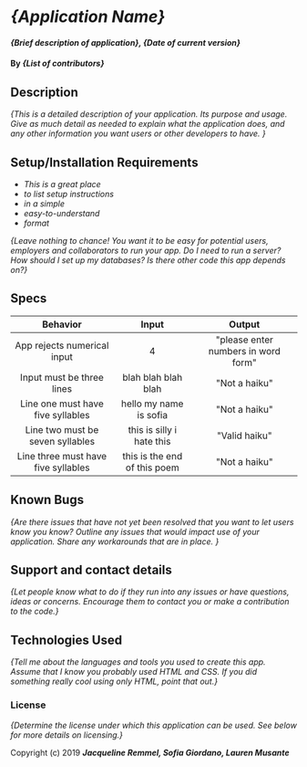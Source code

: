 # _{Application Name}_

#### _{Brief description of application}, {Date of current version}_

#### By _**{List of contributors}**_

## Description

_{This is a detailed description of your application. Its purpose and usage.  Give as much detail as needed to explain what the application does, and any other information you want users or other developers to have. }_

## Setup/Installation Requirements

* _This is a great place_
* _to list setup instructions_
* _in a simple_
* _easy-to-understand_
* _format_

_{Leave nothing to chance! You want it to be easy for potential users, employers and collaborators to run your app. Do I need to run a server? How should I set up my databases? Is there other code this app depends on?}_
## Specs

|Behavior| Input| Output|
| :----: | :----: | :----: |
|App rejects numerical input| 4| "please enter numbers in word form"|
|Input must be three lines| blah blah blah blah| "Not a haiku"|
|Line one must have five syllables | hello my name is sofia| "Not a haiku"|
|Line two must be seven syllables| this is silly i hate this | "Valid haiku"|
|Line three must have five syllables| this is the end of this poem| "Not a haiku"|


## Known Bugs

_{Are there issues that have not yet been resolved that you want to let users know you know?  Outline any issues that would impact use of your application.  Share any workarounds that are in place. }_

## Support and contact details

_{Let people know what to do if they run into any issues or have questions, ideas or concerns.  Encourage them to contact you or make a contribution to the code.}_

## Technologies Used

_{Tell me about the languages and tools you used to create this app. Assume that I know you probably used HTML and CSS. If you did something really cool using only HTML, point that out.}_

### License

*{Determine the license under which this application can be used.  See below for more details on licensing.}*

Copyright (c) 2019 **_Jacqueline Remmel, Sofia Giordano, Lauren Musante_**
